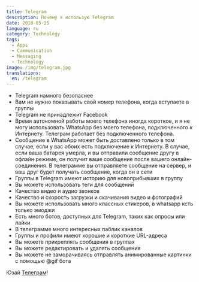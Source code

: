 ```yaml
---
title: Telegram
description: Почему я использую Telegram
date: 2018-05-25
language: ru
category: Technology
tags:
  - Apps
  - Communication
  - Messaging
  - Technology
image: /img/telegram.jpg
translations:
  en: /telegram
---
```


- Telegram намного безопаснее
- Вам не нужно показывать свой номер телефона, когда вступаете в группы
- Telegram не принадлежит Facebook
- Время автономной работы моего телефона иногда короткое, и я не могу использовать WhatsApp без моего телефона, подключенного к Интернету. Телеграм работает без подключенного телефона.
- Сообщение в WhatsApp может быть доставлено только в том случае, если у вас обоих есть подключение к Интернету. В случае, если ваша батарея умерла, и вы отправили сообщение другу в офлайн режиме, он получит ваше сообщение после вашего онлайн-соединения. В телеграмме вы отправляете сообщение на сервер, и ваш друг будет получать сообщение, когда он в сети
- Группы в Telegram имеют историю для новоприбывших в группу
- Вы можете использовать теги для сообщений
- Качество видео и аудио звонков
- Качество и скорость загрузки и скачивания видео и фотографий
- Вы можете использовать много классных стикеров, в whatsapp ксть только эмоджи
- Есть много ботов, доступных для Telegram, таких как опросы или лайки
- В телеграмме много интересных паблик каналов
- Группы и профили имеют хорошие и короткие URL-адреса
- Вы можете прикреплять сообщения в группах
- Вы можете редактировать и удалять сообщения
- Вы можете не заморачиваясь отправлять анимированные картинки с помощью @gif бота

Юзай [Телеграм](https://telegram.org/)!
